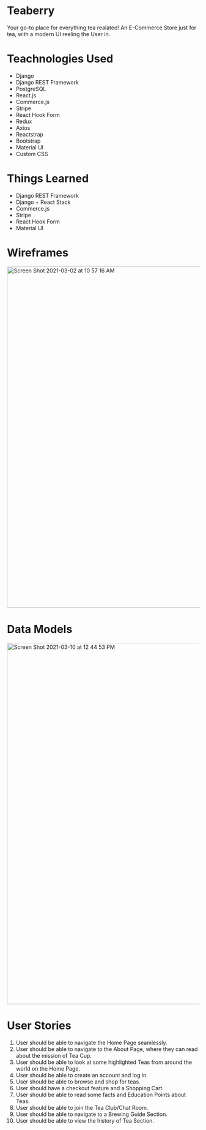 # Teaberry
Your go-to place for everything tea realated! An E-Commerce Store just for tea, with a modern UI reeling the User in.

# Teachnologies Used
- Django
- Django REST Framework
- PostgreSQL
- React.js
- Commerce.js
- Stripe
- React Hook Form
- Redux
- Axios
- Reactstrap
- Bootstrap
- Material UI
- Custom CSS

# Things Learned
- Django REST Framework
- Django + React Stack
- Commerce.js
- Stripe
- React Hook Form
- Material UI

# Wireframes
<img width="892" alt="Screen Shot 2021-03-02 at 10 57 16 AM" src="https://user-images.githubusercontent.com/73917422/109675768-15e21f80-7b46-11eb-8d68-c47f6e137fb0.png">

# Data Models
<img width="944" alt="Screen Shot 2021-03-10 at 12 44 53 PM" src="https://user-images.githubusercontent.com/73917422/110673258-8d472d00-819e-11eb-8890-80da90d291d8.png">


# User Stories
1. User should be able to navigate the Home Page seamlessly.
2. User should be able to navigate to the About Page, where they can read about the mission of Tea Cup.
3. User should be able to look at some highlighted Teas from around the world on the Home Page.
4. User should be able to create an account and log in.
5. User should be able to browse and shop for teas.
6. User should have a checkout feature and a Shopping Cart.
7. User should be able to read some facts and Education Points about Teas.
8. User should be able to join the Tea Club/Chat Room.
9. User should be able to navigate to a Brewing Guide Section.
10. User should be able to view the history of Tea Section.
